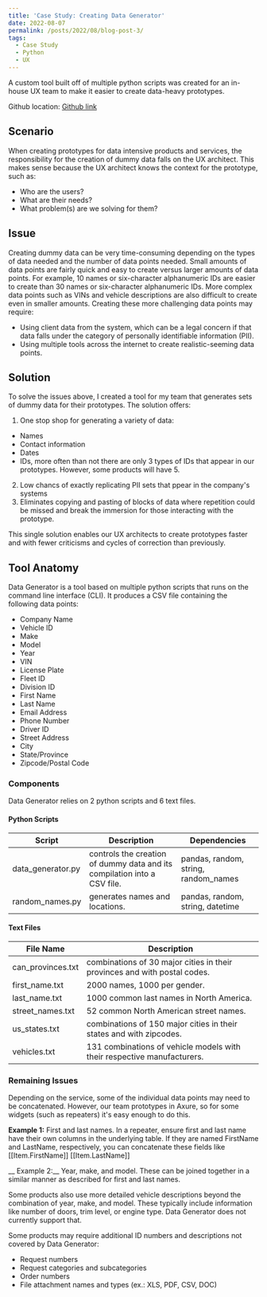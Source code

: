 ```yaml
---
title: 'Case Study: Creating Data Generator'
date: 2022-08-07
permalink: /posts/2022/08/blog-post-3/
tags:
  - Case Study
  - Python
  - UX
---
```


A custom tool built off of multiple python scripts was created for an in-house UX team to make it easier to create data-heavy prototypes.

Github location: [Github link](https://github.com/lammypi/data-generator)

## Scenario 

When creating prototypes for data intensive products and services, the responsibility for the creation of dummy data falls on the UX architect. This makes sense because the UX architect knows the context for the prototype, such as:
- Who are the users?
- What are their needs?
- What problem(s) are we solving for them?


## Issue

Creating dummy data can be very time-consuming depending on the types of data needed and the number of data points needed. Small amounts of data points are fairly quick and easy to create versus larger amounts of data points. For example, 10 names or six-character alphanumeric IDs are easier to create than 30 names or six-character alphanumeric IDs. More complex data points such as VINs and vehicle descriptions are also difficult to create even in smaller amounts. Creating these more challenging data points may require:
- Using client data from the system, which can be a legal concern if that data falls under the category of personally identifiable information (PII).
- Using multiple tools across the internet to create realistic-seeming data points.


## Solution

To solve the issues above, I created a tool for my team that generates sets of dummy data for their prototypes. The solution offers:
1. One stop shop for generating a variety of data:
  - Names
  - Contact information
  - Dates
  - IDs, more often than not there are only 3 types of IDs that appear in our prototypes. However, some products will have 5.
2. Low chancs of exactly replicating PII sets that ppear in the company's systems
3. Eliminates copying and pasting of blocks of data where repetition could be missed and break the immersion for those interacting with the prototype.

This single solution enables our UX architects to create prototypes faster and with fewer criticisms and cycles of correction than previously.


## Tool Anatomy

Data Generator is a tool based on multiple python scripts that runs on the command line interface (CLI). It produces a CSV file containing the following data points:
- Company Name
- Vehicle ID
- Make
- Model
- Year
- VIN
- License Plate
- Fleet ID
- Division ID
- First Name
- Last Name
- Email Address
- Phone Number
- Driver ID
- Street Address
- City
- State/Province
- Zipcode/Postal Code

### Components

Data Generator relies on 2 python scripts and 6 text files.

#### Python Scripts

|     Script         |     Description                                                         |     Dependencies                              |
|--------------------|-------------------------------------------------------------------------|-----------------------------------------------|
| data_generator.py  | controls the creation of dummy data and its compilation into a CSV file.| pandas, random, string, random_names          |
| random_names.py    | generates names and locations.                                          | pandas, random, string, datetime              |


#### Text Files

|     File Name      |     Description                                                           |
|--------------------|---------------------------------------------------------------------------|
| can_provinces.txt  | combinations of 30 major cities in their provinces and with postal codes. |
| first_name.txt     | 2000 names, 1000 per gender.                                              |
| last_name.txt      | 1000 common last names in North America.                                  |
| street_names.txt   | 52 common North American street names.                                    |
| us_states.txt      | combinations of 150 major cities in their states and with zipcodes.       |
| vehicles.txt       | 131 combinations of vehicle models with their respective manufacturers.   |


### Remaining Issues

Depending on the service, some of the individual data points may need to be concatenated. However, our team prototypes in Axure, so for some widgets (such as repeaters) it's easy enough to do this.

__Example 1:__ First and last names. In a repeater, ensure first and last name have their own columns in the underlying table. If they are named FirstName and LastName, respectively, you can concatenate these fields like [[Item.FirstName]] [[Item.LastName]] 

__ Example 2:__ Year, make, and model. These can be joined together in a similar manner as described for first and last names.

Some products also use more detailed vehicle descriptions beyond the combination of year, make, and model. These typically include information like number of doors, trim level, or engine type. Data Generator does not currently support that.

Some products may require additional ID numbers and descriptions not covered by Data Generator:
- Request numbers
- Request categories and subcategories
- Order numbers
- File attachment names and types (ex.: XLS, PDF, CSV, DOC)
